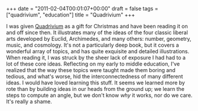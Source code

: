 +++
date = "2011-02-04T00:01:07+00:00"
draft = false
tags = ["quadrivium", "education"]
title = "Quadrivium"
+++
<p>I was given <a href="http://www.amazon.com/Quadrivium-Classical-Liberal-Geometry-Cosmology/dp/0802778135/">Quadrivium</a> as a gift for Christmas and have been reading it on and off since then. It illustrates many of the ideas of the four classic liberal arts developed by Euclid, Archimedes, and many others: number, geometry, music, and cosmology. It's not a particularly deep book, but it covers a wonderful array of topics, and has quite exquisite and detailed illustrations. When reading it, I was struck by the sheer lack of exposure I had had to a lot of these core ideas. Reflecting on my early to middle education, I've realized that the way these topics were taught made them boring and tedious, and what's worse, hid the interconnectedness of many different ideas. I would have loved learning this stuff. It seems we learned more by rote than by building ideas in our heads from the ground up; we learn the steps to compute an angle, but we don't know <em>why</em> it works, nor do we care. It's really a shame.</p>
